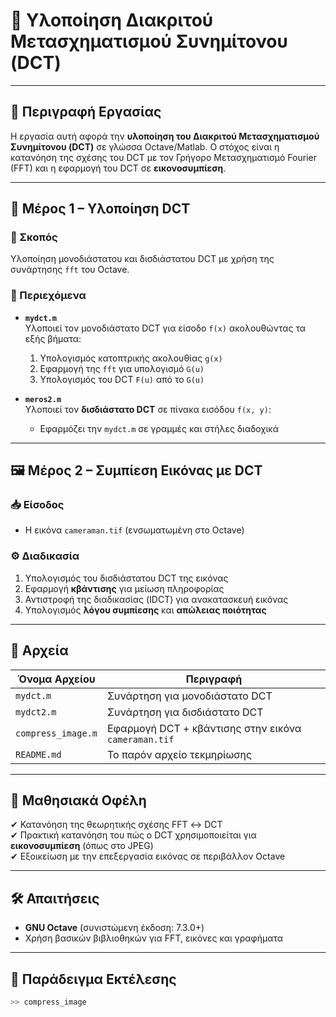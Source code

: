 # 📘 Υλοποίηση Διακριτού Μετασχηματισμού Συνημίτονου (DCT)
  


---

## 📌 Περιγραφή Εργασίας
Η εργασία αυτή αφορά την **υλοποίηση του Διακριτού Μετασχηματισμού Συνημίτονου (DCT)** σε γλώσσα Octave/Matlab. Ο στόχος είναι η κατανόηση της σχέσης του DCT με τον Γρήγορο Μετασχηματισμό Fourier (FFT) και η εφαρμογή του DCT σε **εικονοσυμπίεση**.

---

## 🔧 Μέρος 1 – Υλοποίηση DCT

### 🎯 Σκοπός
Υλοποίηση μονοδιάστατου και δισδιάστατου DCT με χρήση της συνάρτησης `fft` του Octave.

### 🧩 Περιεχόμενα
- **`mydct.m`**  
  Υλοποιεί τον μονοδιάστατο DCT για είσοδο `f(x)` ακολουθώντας τα εξής βήματα:
  1. Υπολογισμός κατοπτρικής ακολουθίας `g(x)`
  2. Εφαρμογή της `fft` για υπολογισμό `G(u)`
  3. Υπολογισμός του DCT `F(u)` από το `G(u)`

- **`meros2.m`**  
  Υλοποιεί τον **δισδιάστατο DCT** σε πίνακα εισόδου `f(x, y)`:
  - Εφαρμόζει την `mydct.m` σε γραμμές και στήλες διαδοχικά

---

## 🖼️ Μέρος 2 – Συμπίεση Εικόνας με DCT

### 📥 Είσοδος
- Η εικόνα `cameraman.tif` (ενσωματωμένη στο Octave)

### ⚙️ Διαδικασία
1. Υπολογισμός του δισδιάστατου DCT της εικόνας
2. Εφαρμογή **κβάντισης** για μείωση πληροφορίας
3. Αντιστροφή της διαδικασίας (IDCT) για ανακατασκευή εικόνας
4. Υπολογισμός **λόγου συμπίεσης** και **απώλειας ποιότητας**

---

## 💾 Αρχεία
| Όνομα Αρχείου | Περιγραφή |
|---------------|-----------|
| `mydct.m`     | Συνάρτηση για μονοδιάστατο DCT |
| `mydct2.m`    | Συνάρτηση για δισδιάστατο DCT |
| `compress_image.m` | Εφαρμογή DCT + κβάντισης στην εικόνα `cameraman.tif` |
| `README.md`   | Το παρόν αρχείο τεκμηρίωσης |

---

## 🧠 Μαθησιακά Οφέλη
✔ Κατανόηση της θεωρητικής σχέσης FFT ↔ DCT  
✔ Πρακτική κατανόηση του πώς ο DCT χρησιμοποιείται για **εικονοσυμπίεση** (όπως στο JPEG)  
✔ Εξοικείωση με την επεξεργασία εικόνας σε περιβάλλον Octave  

---

## 🛠️ Απαιτήσεις
- **GNU Octave** (συνιστώμενη έκδοση: 7.3.0+)
- Χρήση βασικών βιβλιοθηκών για FFT, εικόνες και γραφήματα

---

## 🧪 Παράδειγμα Εκτέλεσης
```octave
>> compress_image
